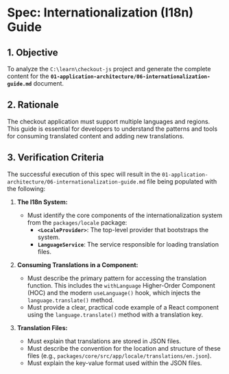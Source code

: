 # Spec: Internationalization (I18n) Guide

## 1. Objective

To analyze the `C:\learn\checkout-js` project and generate the complete content for the **`01-application-architecture/06-internationalization-guide.md`** document.

## 2. Rationale

The checkout application must support multiple languages and regions. This guide is essential for developers to understand the patterns and tools for consuming translated content and adding new translations.

## 3. Verification Criteria

The successful execution of this spec will result in the `01-application-architecture/06-internationalization-guide.md` file being populated with the following:

1.  **The I18n System:**
    *   Must identify the core components of the internationalization system from the `packages/locale` package:
        *   **`<LocaleProvider>`**: The top-level provider that bootstraps the system.
        *   **`LanguageService`**: The service responsible for loading translation files.

2.  **Consuming Translations in a Component:**
    *   Must describe the primary pattern for accessing the translation function. This includes the `withLanguage` Higher-Order Component (HOC) and the modern `useLanguage()` hook, which injects the `language.translate()` method.
    *   Must provide a clear, practical code example of a React component using the `language.translate()` method with a translation key.

3.  **Translation Files:**
    *   Must explain that translations are stored in JSON files.
    *   Must describe the convention for the location and structure of these files (e.g., `packages/core/src/app/locale/translations/en.json`).
    *   Must explain the key-value format used within the JSON files.
